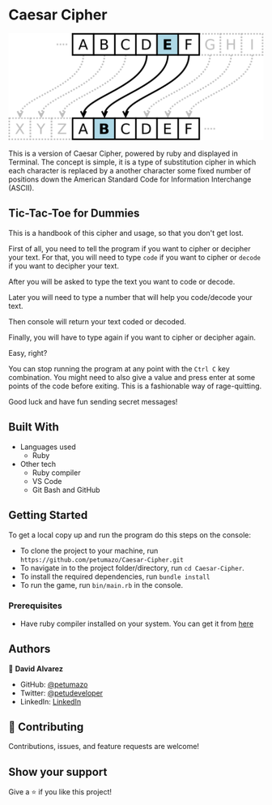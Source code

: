 # Caesar Cipher

![screenshot](./readme_lib/Caesar_cipher.png)

This is a version of Caesar Cipher, powered by ruby and displayed in Terminal.
The concept is simple, it is a type of substitution cipher in which each character is replaced by a another character some fixed number of positions down the American Standard Code for Information Interchange (ASCII).

## Tic-Tac-Toe for Dummies

This is a handbook of this cipher and usage, so that you don't get lost.

First of all, you need to tell the program if you want to cipher or decipher your text. For that, you will need to type ```code``` if you want to cipher or ```decode``` if you want to decipher your text.

After you will be asked to type the text you want to code or decode.

Later you will need to type a number that will help you code/decode your text.

Then console will return your text coded or decoded.

Finally, you will have to type again if you want to cipher or decipher again.

Easy, right?

You can stop running the program at any point with the ```Ctrl C``` key combination. You might need to also give a value and press enter at some points of the code before exiting. This is a fashionable way of rage-quitting.

Good luck and have fun sending secret messages!

## Built With

- Languages used
  - Ruby
- Other tech
  - Ruby compiler
  - VS Code
  - Git Bash and GitHub


## Getting Started

To get a local copy up and run the program do this steps on the console:
- To clone the project to your machine, run `https://github.com/petumazo/Caesar-Cipher.git`
- To navigate in to the project folder/directory, run `cd Caesar-Cipher`.
- To install the required dependencies, run `bundle install`
- To run the game, run `bin/main.rb` in the console.

### Prerequisites
- Have ruby compiler installed on your system. You can get it from [here](https://www.ruby-lang.org/es/documentation/installation/)

## Authors

👤 **David Alvarez**

- GitHub: [@petumazo](https://github.com/petumazo)
- Twitter: [@petudeveloper](https://twitter.com/petudeveloper)
- LinkedIn: [LinkedIn](https://www.linkedin.com/in/david-alvarez-mazzo-777712143/)

## 🤝 Contributing

Contributions, issues, and feature requests are welcome!

## Show your support

Give a ⭐️ if you like this project!
